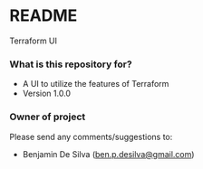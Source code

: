# README #

Terraform UI

### What is this repository for? ###

* A UI to utilize the features of Terraform
* Version 1.0.0

### Owner of project ###
Please send any comments/suggestions to:
* Benjamin De Silva (ben.p.desilva@gmail.com)
